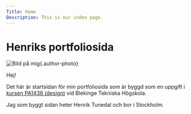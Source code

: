 ```yaml
---
Title: Home
Description: This is our index page.
---
```


Henriks portfoliosida
=====================
![Bild på mig][avatar]{.author-photo}

Hej!

Det här är startsidan för min portfoliosida som är byggd
som en uppgift i
[kursen PA1436 (design)][kurs]
vid Blekinge Tekniska Högskola.

Jag som byggt sidan heter Henrik Tunedal och bor i Stockholm.

[avatar]: %assets_url%/img/henrik_avatar.png
[kurs]: https://dbwebb.se/kurser/design-v3
